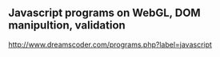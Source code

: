 ## Javascript programs on WebGL, DOM manipultion, validation
http://www.dreamscoder.com/programs.php?label=javascript

